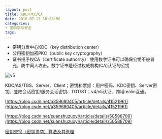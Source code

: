 ```yaml
---
layout: post
title: KDC/PKC/CA
date: 2018-07-12 18:28:58
categories:
- 密码学与安全
tags:
---
```

- 密钥分发中心KDC（key distribution center）
- 公用密钥加密PKC（public key cryptography）
- 证书授予权CA（certificate authority）   使用数字证书可以确保公钥不被冒充，防中间人攻击。数字证书是经过权威机构(CA)认证的公钥

![v5](https://img-blog.csdn.net/20160126171911794?watermark/2/text/aHR0cDovL2Jsb2cuY3Nkbi5uZXQv/font/5a6L5L2T/fontsize/400/fill/I0JBQkFCMA==/dissolve/70/gravity/Center)  

KDC/AS/TGS、Server、Client；密钥和票据：用户密码、KDC密钥、Server密钥、登陆会话密钥/服务会话密钥、TGT/ST；v4/v5认证、跨域realm互通。

[https://blog.csdn.net/a359680405/article/details/41521961](https://blog.csdn.net/a359680405/article/details/41521961)  

[https://blog.csdn.net/suanshuzuoyi/article/details/50588709](https://blog.csdn.net/suanshuzuoyi/article/details/50588709)  

[密钥交换（密钥协商）算法及其原理](https://blog.csdn.net/andylau00j/article/details/54583769)  